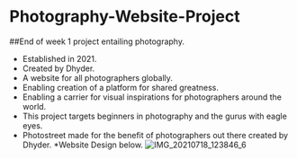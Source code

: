 # Photography-Website-Project

##End of week 1 project entailing photography.
- Established in 2021.
- Created by Dhyder.
- A website for all photographers globally.
- Enabling creation of a platform for shared greatness.
- Enabling a carrier for visual inspirations for photographers around the world.
- This project targets beginners in photography and the gurus with eagle eyes.
- Photostreet made for the benefit of photographers out there created by Dhyder.
*Website Design below.
![IMG_20210718_123846_6](https://user-images.githubusercontent.com/86789832/126065563-9029698e-61e8-495a-a034-90f8b7d0784b.jpg)
